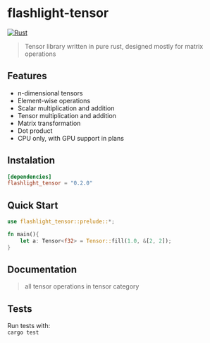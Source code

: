 # flashlight-tensor

[![Rust](https://github.com/Bejmach/flashlight_tensor/actions/workflows/rust.yml/badge.svg?event=push)](https://github.com/Bejmach/flashlight_tensor/actions/workflows/rust.yml)

> Tensor library written in pure rust, designed mostly for matrix operations

## Features
- n-dimensional tensors
- Element-wise operations
- Scalar multiplication and addition
- Tensor multiplication and addition
- Matrix transformation
- Dot product
- CPU only, with GPU support in plans

## Instalation
```toml
[dependencies]
flashlight_tensor = "0.2.0"
```

## Quick Start
```rust
use flashlight_tensor::prelude::*;

fn main(){
    let a: Tensor<f32> = Tensor::fill(1.0, &[2, 2]);
}
```

## Documentation
> all tensor operations in tensor category

## Tests
Run tests with:  
``cargo test``
